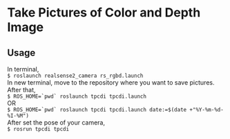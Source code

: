 # Take Pictures of Color and Depth Image

## Usage
In terminal,  
`$ roslaunch realsense2_camera rs_rgbd.launch`  
In new terminal, move to the repository where you want to save pictures.
After that,  
``$ ROS_HOME=`pwd` roslaunch tpcdi tpcdi.launch``  
OR  
``$ ROS_HOME=`pwd` roslaunch tpcdi tpcdi.launch date:=$(date +"%Y-%m-%d-%I-%M")``  
After set the pose of your camera,  
`$ rosrun tpcdi tpcdi`  

